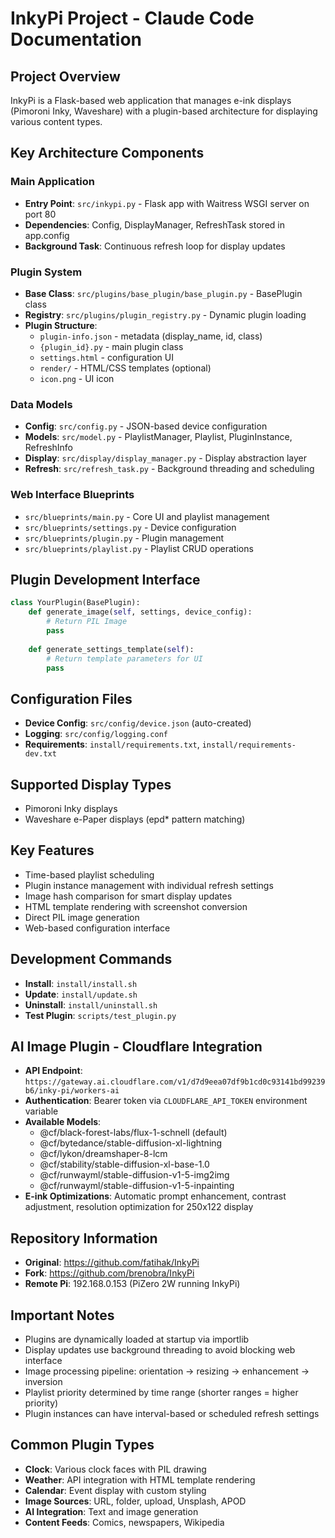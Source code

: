 # InkyPi Project - Claude Code Documentation

## Project Overview
InkyPi is a Flask-based web application that manages e-ink displays (Pimoroni Inky, Waveshare) with a plugin-based architecture for displaying various content types.

## Key Architecture Components

### Main Application
- **Entry Point**: `src/inkypi.py` - Flask app with Waitress WSGI server on port 80
- **Dependencies**: Config, DisplayManager, RefreshTask stored in app.config
- **Background Task**: Continuous refresh loop for display updates

### Plugin System
- **Base Class**: `src/plugins/base_plugin/base_plugin.py` - BasePlugin class
- **Registry**: `src/plugins/plugin_registry.py` - Dynamic plugin loading
- **Plugin Structure**:
  - `plugin-info.json` - metadata (display_name, id, class)
  - `{plugin_id}.py` - main plugin class  
  - `settings.html` - configuration UI
  - `render/` - HTML/CSS templates (optional)
  - `icon.png` - UI icon

### Data Models
- **Config**: `src/config.py` - JSON-based device configuration
- **Models**: `src/model.py` - PlaylistManager, Playlist, PluginInstance, RefreshInfo
- **Display**: `src/display/display_manager.py` - Display abstraction layer
- **Refresh**: `src/refresh_task.py` - Background threading and scheduling

### Web Interface Blueprints
- `src/blueprints/main.py` - Core UI and playlist management
- `src/blueprints/settings.py` - Device configuration  
- `src/blueprints/plugin.py` - Plugin management
- `src/blueprints/playlist.py` - Playlist CRUD operations

## Plugin Development Interface
```python
class YourPlugin(BasePlugin):
    def generate_image(self, settings, device_config):
        # Return PIL Image
        pass
    
    def generate_settings_template(self):
        # Return template parameters for UI
        pass
```

## Configuration Files
- **Device Config**: `src/config/device.json` (auto-created)
- **Logging**: `src/config/logging.conf`
- **Requirements**: `install/requirements.txt`, `install/requirements-dev.txt`

## Supported Display Types
- Pimoroni Inky displays
- Waveshare e-Paper displays (epd* pattern matching)

## Key Features
- Time-based playlist scheduling
- Plugin instance management with individual refresh settings
- Image hash comparison for smart display updates
- HTML template rendering with screenshot conversion
- Direct PIL image generation
- Web-based configuration interface

## Development Commands
- **Install**: `install/install.sh`
- **Update**: `install/update.sh`  
- **Uninstall**: `install/uninstall.sh`
- **Test Plugin**: `scripts/test_plugin.py`

## AI Image Plugin - Cloudflare Integration
- **API Endpoint**: `https://gateway.ai.cloudflare.com/v1/d7d9eea07df9b1cd0c93141bd99239b6/inky-pi/workers-ai`
- **Authentication**: Bearer token via `CLOUDFLARE_API_TOKEN` environment variable
- **Available Models**:
  - @cf/black-forest-labs/flux-1-schnell (default)
  - @cf/bytedance/stable-diffusion-xl-lightning
  - @cf/lykon/dreamshaper-8-lcm
  - @cf/stability/stable-diffusion-xl-base-1.0
  - @cf/runwayml/stable-diffusion-v1-5-img2img
  - @cf/runwayml/stable-diffusion-v1-5-inpainting
- **E-ink Optimizations**: Automatic prompt enhancement, contrast adjustment, resolution optimization for 250x122 display

## Repository Information
- **Original**: https://github.com/fatihak/InkyPi
- **Fork**: https://github.com/brenobra/InkyPi
- **Remote Pi**: 192.168.0.153 (PiZero 2W running InkyPi)

## Important Notes
- Plugins are dynamically loaded at startup via importlib
- Display updates use background threading to avoid blocking web interface
- Image processing pipeline: orientation → resizing → enhancement → inversion
- Playlist priority determined by time range (shorter ranges = higher priority)
- Plugin instances can have interval-based or scheduled refresh settings

## Common Plugin Types
- **Clock**: Various clock faces with PIL drawing
- **Weather**: API integration with HTML template rendering
- **Calendar**: Event display with custom styling
- **Image Sources**: URL, folder, upload, Unsplash, APOD
- **AI Integration**: Text and image generation
- **Content Feeds**: Comics, newspapers, Wikipedia